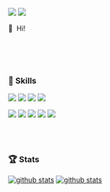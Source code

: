 <!-- background: #193549-->
<p>
  <a href="https://ekgoddldi.tistory.com/" target="_blank"><img src="https://img.shields.io/badge/Blog-239120?style=flat-square&logo=GitHub%20Sponsors&logoColor=white"/></a>
  <a href="mailto:zerovirus96@gmail.com" target="_blank"><img src="https://img.shields.io/badge/zerovirus96@gmail.com-FF7800?style=flat-square&logo=Gmail&logoColor=white"/></a>
</p>


<p>
  👋&nbsp; Hi!
</p>

<br/>
<br/>
<br/>

### 💪 Skills
<p>
  <img src="https://img.shields.io/badge/JavaScript-F7DF1E?style=flat-square&logo=JavaScript&logoColor=white"/>
  <img src="https://img.shields.io/badge/TypeScript-3178C6?style=flat-square&logo=TypeScript&logoColor=white"/>
  <img src="https://img.shields.io/badge/Java-007396?style=flat-square&logo=Java&logoColor=white"/>
  <img src="https://img.shields.io/badge/Python-3776AB?style=flat-square&logo=Python&logoColor=white"/> 
</p>
<p>
  <img src="https://img.shields.io/badge/Vue.js-4FC08D?style=flat-square&logo=Vue.js&logoColor=white"/>
  <img src="https://img.shields.io/badge/React-61DAFB?style=flat-square&logo=React&logoColor=black"/>
  <img src="https://img.shields.io/badge/Node.js-339933?style=flat-square&logo=Node.js&logoColor=fff"/>
  <img src="https://img.shields.io/badge/TensorFlow-FF6F00?style=flat-square&logo=TensorFlow&logoColor=fff"/>
  <img src="https://img.shields.io/badge/Spring-6DB33F?style=flat-square&logo=Spring&logoColor=fff"/>
  
 
</p>

<br/>
<br/>

### 🏆 Stats
[![github stats](https://github-readme-stats.vercel.app/api?username=kimzerovirus&count_private=true&show_icons=true&hide_border=true&bg_color=00000000&title_color=ff9999&icon_color=ffe062&text_color=ededed)](https://github.com/kimzerovirus)
[![github stats](https://github-readme-stats.vercel.app/api/top-langs?username=kimzerovirus&count_private=true&show_icons=true&hide_border=true&bg_color=00000000&title_color=ff9999&icon_color=ffe062&text_color=ededed)](https://github.com/kimzerovirus)
